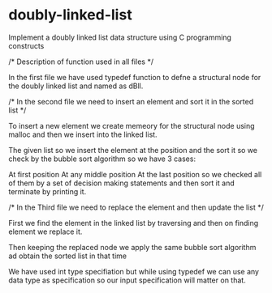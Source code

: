  # doubly-linked-list
Implement a doubly linked list data structure using C programming constructs


/* Description of function used in all files */

In the first file we have used typedef function to defne a structural node for the 
doubly linked list and named as dBll.

/* In the second file we need to insert an element and sort it in the sorted list */

To insert a new element we create memeory for the structural node using malloc and then we insert into the linked list.

The given list so we insert the element at the position and the sort it so we check 
by the bubble sort algorithm so we have 3 cases:

At first position
At any middle position 
At the last position
so we checked all of them by a set of decision making statements and then sort it
and terminate by printing it.

/* In the Third file we need to replace the element and then update the list */

First we find the element in the linked list by traversing and then on finding element we replace it.

Then keeping the replaced node we apply the same bubble sort algorithm ad obtain the sorted list in that time 

We have used int type specifiation but while using typedef we can use any data type as specification so our input specification 
will matter on that.
